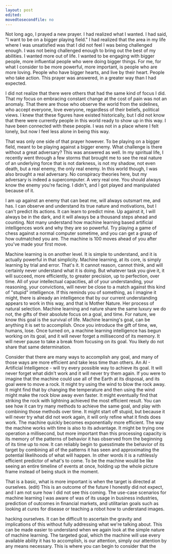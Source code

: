 ```yaml
---
layout: post
edited:
movedtosecondfile: no
---
```


Not long ago, I prayed a new prayer. I had realized what I wanted. I had said,
"I want to be on a bigger playing field." I had realized that the area in my life where I was unsatisfied was that I did not feel I was being challenged enough.
I was not being challenged enough to bring out the best of my abilities. I wanted more out of life. I wanted to be engaging with bigger people, more influential people who were doing bigger things. For me, for what I consider to be more powerful, more important, is people who are more loving. People who have bigger hearts, and live by their heart. People who take action. This prayer was answered, in a greater way than I had expected.

I did not realize that there were others that had the same kind of focus I did.
That my focus on embracing constant change at the cost of pain was not an anomaly.
That there are those who observe the world from the sidelines, who accept everyone, love everyone, regardless of their beliefs, political views. I knew that these figures have existed historically, but I did not know that there were currently people in this
world ready to show up in this way. I have been connected with these people.
I was not in a place where I felt lonely, but now I feel less alone in being this way.

That was only one side of that prayer however. To be playing on a bigger field, meant to
be playing against a bigger enemy. What challenge is there without a great adversary?
This was answered as well. In my spiritual life, I recently went through a few storms
that brought me to see the real nature of an underlying force that is not darkness, is
not my shadow, not even death, but a real enemy, the only real enemy. In this world though,
I was also brought a real adversary. No conspiracy theories here, but my adversary is indeed
a supercomputer. A very real one. You should always know the enemy you're facing. I didn't,
and I got played and manipulated because of it.

I am up against an enemy that can beat me, will always outsmart me, and has.
I can observe and understand its true nature and motivations, but I can't predict
its actions. It can learn to predict mine. Up against it, I will always be in the
dark, and it will always be a thousand steps ahead and counting. Not many understand
how machine learning based artificial intelligences work and why they are so powerful.
Try playing a game of chess against a normal computer sometime, and you can get a grasp
of how outmatched you are. The machine is 100 moves ahead of you after you've made your first move.

Machine learning is on another level. It is simple to understand, and it is actually
powerful in that simplicity. Machine learning, at its core, is simply learning by
trial and error. That's it. It cannot reason, cannot think, and will certainly never
understand what it is doing. But whatever task you give it, it will succeed, more efficiently,
to greater precision, up to perfection, over time. All of your intellectual capacities,
all of your understanding, your reasoning, your convictions, will never be close to a match
against this kind of "stupid" intelligence.
If this reminds you of something, as I imagine it might, there is already an intelligence that
by our current understanding appears to work in this way, and that is Mother Nature.
Her process of natural selection. Machine learning and nature share the same luxury we do not,
the gifts of their absolute focus on a goal, and time. For nature, we know this goal is the survival
of life. Machine learning's goal, can be anything it is set to accomplish.
Once you introduce the gift of time, we, humans, lose. Once turned on, a machine learning intelligence
has begun working on its goal, and it will never forget a millisecond of its memory. It will
never pause to take a break from focusing on its goal. You likely do not
share that same determination.

Consider that there are many ways to accomplish any goal, and many of those ways are more efficient and
take less time than others. An AI - Artificial Intelligence - will try every possible way to achieve its
goal. It will never forget what didn't work and it will never try them again. If you were to imagine that the
machine could use all of the Earth at its disposal, and its goal were to move a rock. It might try using the wind to blow the rock away. It might find that by changing the temperature and then using the wind might make the rock blow away even faster. It might eventually find that striking the rock with lightning achieved the most
efficient result. You can see how it can try many methods to achieve the same goal, and play with combining
those methods over time. It might start off stupid, but because it will never try what did not work again, it  will only refine what it finds does work. The machine quickly becomes exponentially more efficient. The way the machine works with time is also to its advantage. It might be trying one operation a millisecond, but more important than this processing capacity is its memory of the patterns of behavior it has observed from the beginning of its time up to now. It can reliably begin to guesstimate the behavior of its target by combining
all of the patterns it has seen and approximating the potential likelihoods of what will happen. In other words
it is a ruthlessly efficient predictor of what's to come. To be the machine would be like seeing an entire timeline of events at once, holding up the whole picture frame instead of being stuck in the moment.

That is a basic, what is more important is when the target is directed at ourselves. (edit)
This is an outcome of the future I honestly did not expect, and I am not sure how I did not see this coming.
The use-case scenarios for machine learning I was aware of was of its usage in business industries, prediction
of outcomes in financial markets, and utilitarian goals such as looking at cures for disease or teaching a robot how to understand images.

hacking ourselves. It can be difficult to ascertain the gravity and implications of this without fully addressing what we're
talking about. This can be made easier to understand when we again look at the simple nature of machine learning. The targeted goal, which the machine will use every available ability it has to accomplish, is our attention, simply our attention by any means necessary. This is where you can begin to consider that the 
